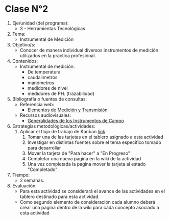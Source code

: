 # Clase N°2

1. Eje/unidad (del programa):
    * 3 - Herramientas Tecnológicas
2. Tema:
    * Instrumental de Medición
3. Objetivo/s:
    * Conocer de manera individual diversos instrumentos de medición utilizados en la practica profesional.
4. Contenidos:
    * Instrumental de medición:
        * De temperatura
        * caudalimetros
        * manómetros
        * medidores de nivel
        * medidores de PH. (trazabilidad)
5. Bibliografía o fuentes de consultas:
    * Referencia web:
        * [Elementos de Medición y Transmisión](https://catedras.facet.unt.edu.ar/aycp/wp-content/uploads/sites/88/2015/03/instrumentacion.pdf)
    * Recursos audiovisuales:
        * [Generalidades de los Instrumentos de Campo](https://www.youtube.com/watch?v=JrblGQzpHkk)
6. Estrategias metodológicas/actividades:
    1. Aplicar el flujo de trabajo de Kanban [link](https://trello.com/b/FNaSbJhC/tic)
        1. Tomar una de las tarjetas en el tablero asignado a esta actividad
        2. Investigar en distintas fuentes sobre el tema especifico tomado para desarrollar
        3. Mover la tarjeta de "Para hacer" a "En Progreso"
        4. Completar una nueva pagina en la wiki de la actividad
        5. Una vez completada la pagina mover la tarjeta al estado "Completado"
7. Tiempo:
    * 2 semanas.
8. Evaluación:
    * Para esta actividad se considerará el avance de las actividades en el tablero destinado para esta actividad.
    * Como segundo elemento de consideración cada alumno deberá crear una pagina dentro de la wiki para cada concepto asociado a esta actividad

